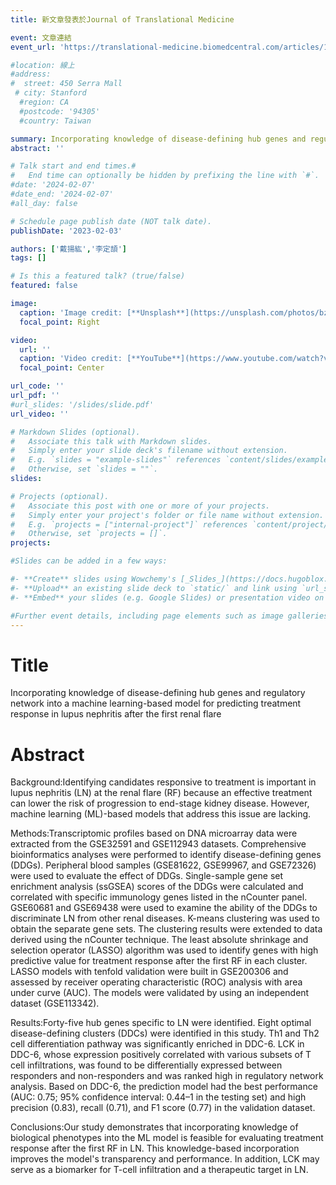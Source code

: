 ```yaml
---
title: 新文章發表於Journal of Translational Medicine

event: 文章連結
event_url: 'https://translational-medicine.biomedcentral.com/articles/10.1186/s12967-023-03931-z'

#location: 線上
#address:
#  street: 450 Serra Mall
 # city: Stanford
  #region: CA
  #postcode: '94305'
  #country: Taiwan

summary: Incorporating knowledge of disease-defining hub genes and regulatory network into a machine learning-based model for predicting treatment response in lupus nephritis after the first renal flare
abstract: ''

# Talk start and end times.#
#   End time can optionally be hidden by prefixing the line with `#`.
#date: '2024-02-07'
#date_end: '2024-02-07'
#all_day: false

# Schedule page publish date (NOT talk date).
publishDate: '2023-02-03'

authors: ['戴揚紘','李定頡']
tags: []

# Is this a featured talk? (true/false)
featured: false

image:
  caption: 'Image credit: [**Unsplash**](https://unsplash.com/photos/bzdhc5b3Bxs)'
  focal_point: Right

video:
  url: ''
  caption: 'Video credit: [**YouTube**](https://www.youtube.com/watch?v=bVHMlVoop68)'
  focal_point: Center

url_code: ''
url_pdf: ''
#url_slides: '/slides/slide.pdf'
url_video: ''

# Markdown Slides (optional).
#   Associate this talk with Markdown slides.
#   Simply enter your slide deck's filename without extension.
#   E.g. `slides = "example-slides"` references `content/slides/example-slides.md`.
#   Otherwise, set `slides = ""`.
slides:

# Projects (optional).
#   Associate this post with one or more of your projects.
#   Simply enter your project's folder or file name without extension.
#   E.g. `projects = ["internal-project"]` references `content/project/deep-learning/index.md`.
#   Otherwise, set `projects = []`.
projects:

#Slides can be added in a few ways:

#- **Create** slides using Wowchemy's [_Slides_](https://docs.hugoblox.com/managing-content/#create-slides) feature and link using `slides` parameter in the front matter of the talk file
#- **Upload** an existing slide deck to `static/` and link using `url_slides` parameter in the front matter of the talk file
#- **Embed** your slides (e.g. Google Slides) or presentation video on this page using [shortcodes](https://docs.hugoblox.com/writing-markdown-latex/).

#Further event details, including page elements such as image galleries, can be added to the body of this page.
---
```

# Title
Incorporating knowledge of disease-defining hub genes and regulatory network into a machine learning-based model for predicting treatment response in lupus nephritis after the first renal flare
# Abstract
Background:Identifying candidates responsive to treatment is important in lupus nephritis (LN) at the renal flare (RF) because an effective treatment can lower the risk of progression to end-stage kidney disease. However, machine learning (ML)-based models that address this issue are lacking.

Methods:Transcriptomic profiles based on DNA microarray data were extracted from the GSE32591 and GSE112943 datasets. Comprehensive bioinformatics analyses were performed to identify disease-defining genes (DDGs). Peripheral blood samples (GSE81622, GSE99967, and GSE72326) were used to evaluate the effect of DDGs. Single-sample gene set enrichment analysis (ssGSEA) scores of the DDGs were calculated and correlated with specific immunology genes listed in the nCounter panel. GSE60681 and GSE69438 were used to examine the ability of the DDGs to discriminate LN from other renal diseases. K-means clustering was used to obtain the separate gene sets. The clustering results were extended to data derived using the nCounter technique. The least absolute shrinkage and selection operator (LASSO) algorithm was used to identify genes with high predictive value for treatment response after the first RF in each cluster. LASSO models with tenfold validation were built in GSE200306 and assessed by receiver operating characteristic (ROC) analysis with area under curve (AUC). The models were validated by using an independent dataset (GSE113342).

Results:Forty-five hub genes specific to LN were identified. Eight optimal disease-defining clusters (DDCs) were identified in this study. Th1 and Th2 cell differentiation pathway was significantly enriched in DDC-6. LCK in DDC-6, whose expression positively correlated with various subsets of T cell infiltrations, was found to be differentially expressed between responders and non-responders and was ranked high in regulatory network analysis. Based on DDC-6, the prediction model had the best performance (AUC: 0.75; 95% confidence interval: 0.44–1 in the testing set) and high precision (0.83), recall (0.71), and F1 score (0.77) in the validation dataset.

Conclusions:Our study demonstrates that incorporating knowledge of biological phenotypes into the ML model is feasible for evaluating treatment response after the first RF in LN. This knowledge-based incorporation improves the model's transparency and performance. In addition, LCK may serve as a biomarker for T-cell infiltration and a therapeutic target in LN.